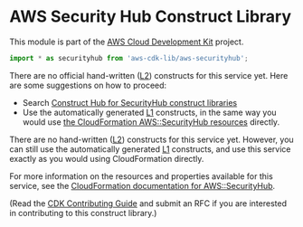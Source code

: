 # AWS Security Hub Construct Library


This module is part of the [AWS Cloud Development Kit](https://github.com/aws/aws-cdk) project.

```ts nofixture
import * as securityhub from 'aws-cdk-lib/aws-securityhub';
```

<!--BEGIN CFNONLY DISCLAIMER-->

There are no official hand-written ([L2](https://docs.aws.amazon.com/cdk/latest/guide/constructs.html#constructs_lib)) constructs for this service yet. Here are some suggestions on how to proceed:

- Search [Construct Hub for SecurityHub construct libraries](https://constructs.dev/search?q=securityhub)
- Use the automatically generated [L1](https://docs.aws.amazon.com/cdk/latest/guide/constructs.html#constructs_l1_using) constructs, in the same way you would use [the CloudFormation AWS::SecurityHub resources](https://docs.aws.amazon.com/AWSCloudFormation/latest/UserGuide/AWS_SecurityHub.html) directly.


<!--BEGIN CFNONLY DISCLAIMER-->

There are no hand-written ([L2](https://docs.aws.amazon.com/cdk/latest/guide/constructs.html#constructs_lib)) constructs for this service yet. 
However, you can still use the automatically generated [L1](https://docs.aws.amazon.com/cdk/latest/guide/constructs.html#constructs_l1_using) constructs, and use this service exactly as you would using CloudFormation directly.

For more information on the resources and properties available for this service, see the [CloudFormation documentation for AWS::SecurityHub](https://docs.aws.amazon.com/AWSCloudFormation/latest/UserGuide/AWS_SecurityHub.html).

(Read the [CDK Contributing Guide](https://github.com/aws/aws-cdk/blob/main/CONTRIBUTING.md) and submit an RFC if you are interested in contributing to this construct library.)

<!--END CFNONLY DISCLAIMER-->
